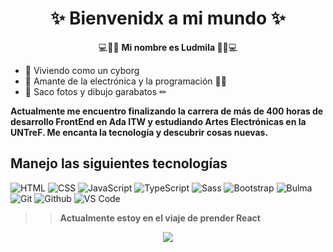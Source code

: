 <h1 align="center">✨ Bienvenidx a mi mundo ✨</h1>

<p align="center">💻👾🌌 <strong> Mi nombre es Ludmila </strong>🌌👾💻 </p>

- 🦿 Viviendo como un cyborg
- 🔌 Amante de la electrónica y la programación 👨‍💻
- 📸 Saco fotos y dibujo garabatos ✏

<p>
<strong> Actualmente me encuentro finalizando la carrera de más de 400 horas de desarrollo FrontEnd en Ada ITW y estudiando Artes Electrónicas en la UNTreF. 
  Me encanta la tecnología y descubrir cosas nuevas. </strong>
</p>

<h2> Manejo las siguientes tecnologías </h2>

 ![HTML](https://img.shields.io/badge/-HTML-E34F26?&logo=html5&logoColor=ffffff)
 ![CSS](https://img.shields.io/badge/-CSS-1572B6?&logo=css3)
 ![JavaScript](https://img.shields.io/badge/-JavaScript-F7DF1E?&logo=javascript&logoColor=000000)
 ![TypeScript](https://img.shields.io/badge/-TypeScript-3178C6?&logo=typescript&logoColor=ffffff)
 ![Sass](https://img.shields.io/badge/-Sass-%23CC6699?&logo=sass&logoColor=ffffff)
 ![Bootstrap](https://img.shields.io/badge/-Bootstrap-7952B3?&logo=bootstrap&logoColor=ffffff)
 ![Bulma](https://img.shields.io/badge/-Bulma-00D1B2?&logo=bulma&logoColor=ffffff)
 ![Git](https://img.shields.io/badge/-Git-%23F05032?&logo=git&logoColor=%23ffffff)
 ![Github](https://img.shields.io/badge/-Github-%231a202c?&logo=github&logoColor=ffffff)
 ![VS Code](https://img.shields.io/badge/-VSCode-%23007ACC?&logo=visual-studio-code)

>> <strong> Actualmente estoy en el viaje de prender React </strong>


<p align="center">
<img src="https://c.tenor.com/X4i9UfhS69QAAAAC/ed-cowboy.gif" > 
</p>


